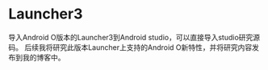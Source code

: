 # Launcher3
导入Android O版本的Launcher3到Android studio，可以直接导入studio研究源码。
后续我将研究此版本Launcher上支持的Android O新特性，并将研究内容发布到我的博客中。
